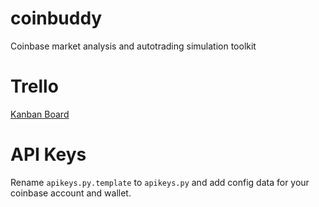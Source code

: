 # coinbuddy
Coinbase market analysis and autotrading simulation toolkit

# Trello
[Kanban Board](https://trello.com/b/wsHql81o)

# API Keys
Rename `apikeys.py.template` to `apikeys.py` and add config data for your coinbase account and wallet.

